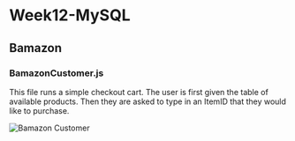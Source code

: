 # Week12-MySQL

## Bamazon

### BamazonCustomer.js

This file runs a simple checkout cart. The user is first given the table of available products. Then they are asked to type in an ItemID that they would like to purchase.

![Bamazon Customer](https://d17oy1vhnax1f7.cloudfront.net/items/0R1U0K2l3c182M1I3P0O/Screen%20Recording%202016-10-29%20at%2012.53%20AM.gif?v=56f06664)
